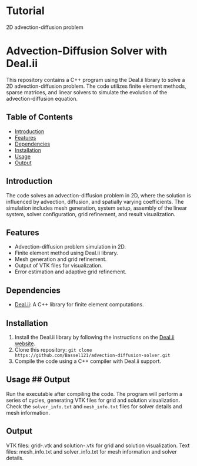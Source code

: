# Tutorial
2D advection-diffusion problem
# Advection-Diffusion Solver with Deal.ii

This repository contains a C++ program using the Deal.ii library to solve a 2D advection-diffusion problem. The code utilizes finite element methods, sparse matrices, and linear solvers to simulate the evolution of the advection-diffusion equation.

## Table of Contents
- [Introduction](#introduction)
- [Features](#features)
- [Dependencies](#dependencies)
- [Installation](#installation)
- [Usage](#usage)
- [Output](#output)


## Introduction

The code solves an advection-diffusion problem in 2D, where the solution is influenced by advection, diffusion, and spatially varying coefficients. The simulation includes mesh generation, system setup, assembly of the linear system, solver configuration, grid refinement, and result visualization.

## Features

- Advection-diffusion problem simulation in 2D.
- Finite element method using Deal.ii library.
- Mesh generation and grid refinement.
- Output of VTK files for visualization.
- Error estimation and adaptive grid refinement.

## Dependencies

- [Deal.ii](https://www.dealii.org/): A C++ library for finite element computations.

## Installation

1. Install the Deal.ii library by following the instructions on the [Deal.ii website](https://www.dealii.org/).
2. Clone this repository: `git clone https://github.com/Bassel121/advection-diffusion-solver.git`
3. Compile the code using a C++ compiler with Deal.ii support.

## Usage ## Output

Run the executable after compiling the code. The program will perform a series of cycles, generating VTK files for grid and solution visualization. Check the `solver_info.txt` and `mesh_info.txt` files for solver details and mesh information.

## Output

VTK files: grid-<cycle>.vtk and solution-<cycle>.vtk for grid and solution visualization.
Text files: mesh_info.txt and solver_info.txt for mesh information and solver details.
